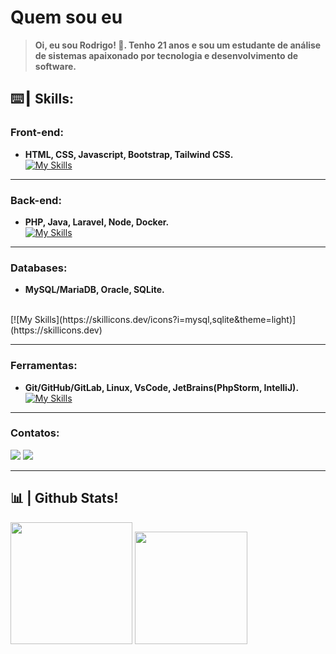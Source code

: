 # Quem sou eu
> **Oi, eu sou Rodrigo! 👋. Tenho 21 anos e sou um estudante de análise de sistemas apaixonado por tecnologia e desenvolvimento de software.**

## ⌨️┃ Skills:

### Front-end:
+ **HTML, CSS, Javascript, Bootstrap, Tailwind CSS.** <br />
[![My Skills](https://skillicons.dev/icons?i=html,css,javascript,bootstrap,tailwind&theme=light)](https://skillicons.dev)

---
### Back-end:
+ **PHP, Java, Laravel, Node, Docker.** <br />
[![My Skills](https://skillicons.dev/icons?i=php,java,laravel,nodejs,docker&theme=light)](https://skillicons.dev)

---
### Databases:
+ **MySQL/MariaDB, Oracle, SQLite.**
<br />
[![My Skills](https://skillicons.dev/icons?i=mysql,sqlite&theme=light)](https://skillicons.dev)

---
### Ferramentas:
+ **Git/GitHub/GitLab, Linux, VsCode, JetBrains(PhpStorm, IntelliJ).** <br />
[![My Skills](https://skillicons.dev/icons?i=git,github,gitlab,linux,vscode,idea&theme=light)](https://skillicons.dev)

---
### Contatos:
<div>
  <a href="https://www.linkedin.com/in/rodrigoDev6" target="_blank"><img src="https://img.shields.io/badge/-LinkedIn-%230077B5?style=for-the-badge&logo=linkedin&logoColor=white" target="_blank"></a> 
  <a href = "mailto:rodrigolima.alves21@gmail.com"><img src="https://img.shields.io/badge/-Gmail-%23333?style=for-the-badge&logo=gmail&logoColor=white" target="_blank"></a>
<div>

---
## 📊 | Github Stats!
<div> 
<!--MY GITHUB STATISTICS-->
   <img height="195em"  src="https://github-readme-stats.vercel.app/api?username=rodrigodev6&show_icons=true&theme=algolia&include_all_commits=true&count_private=true" >

   <a href="https://github.com/rodrigoDev6">
   <!--THE PROGRAMMING LANGUAGES I USE THE MOST-->
   <img height="180em" src="https://github-readme-stats.vercel.app/api/top-langs/?username=rodrigoDev6&layout=compact&langs_count=7&theme=algolia"/>
</div>